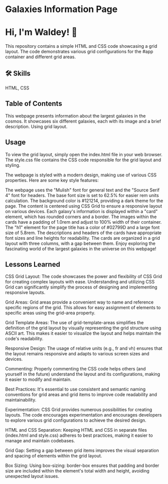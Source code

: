 
# Galaxies Information Page


# Hi, I'm Waldey! 👋

This repository contains a simple HTML and CSS code showcasing a grid layout. The code demonstrates various grid configurations for the #app container and different grid areas.

## 🛠 Skills
HTML, CSS

## Table of Contents
This webpage presents information about the largest galaxies in the cosmos. It showcases six different galaxies, each with its image and a brief description. Using grid layout.

## Usage
To view the grid layout, simply open the index.html file in your web browser. The style.css file contains the CSS code responsible for the grid layout and styling.

The webpage is styled with a modern design, making use of various CSS properties. Here are some key style features:

The webpage uses the "Mulish" font for general text and the "Source Serif 4" font for headers.
The base font size is set to 62.5% for easier rem units calculation.
The background color is #121214, providing a dark theme for the page.
The content is centered using CSS Grid to ensure a responsive layout on various devices.
Each galaxy's information is displayed within a "card" element, which has rounded corners and a border.
The images within the cards have a padding of 1.0rem and adjust to 100% width of their container.
The "h1" element for the page title has a color of #02799D and a large font size of 5.8rem.
The descriptions and headers of the cards have appropriate font sizes and line heights for readability.
The cards are organized in a grid layout with three columns, with a gap between them.
Enjoy exploring the fascinating world of the largest galaxies in the universe on this webpage!


## Lessons Learned



CSS Grid Layout: The code showcases the power and flexibility of CSS Grid for creating complex layouts with ease. Understanding and utilizing CSS Grid can significantly simplify the process of designing and implementing responsive layouts.

Grid Areas: Grid areas provide a convenient way to name and reference specific regions of the grid. This allows for easy assignment of elements to specific areas using the grid-area property.

Grid Template Areas: The use of grid-template-areas simplifies the definition of the grid layout by visually representing the grid structure using ASCII art. This makes it easier to visualize the layout and helps maintain the code's readability.

Responsive Design: The usage of relative units (e.g., fr and vh) ensures that the layout remains responsive and adapts to various screen sizes and devices.

Commenting: Properly commenting the CSS code helps others (and yourself in the future) understand the layout and its configurations, making it easier to modify and maintain.

Best Practices: It's essential to use consistent and semantic naming conventions for grid areas and grid items to improve code readability and maintainability.

Experimentation: CSS Grid provides numerous possibilities for creating layouts. The code encourages experimentation and encourages developers to explore various grid configurations to achieve the desired design.

HTML and CSS Separation: Keeping HTML and CSS in separate files (index.html and style.css) adheres to best practices, making it easier to manage and maintain codebases.

Grid Gap: Setting a gap between grid items improves the visual separation and spacing of elements within the grid layout.

Box Sizing: Using box-sizing: border-box ensures that padding and border size are included within the element's total width and height, avoiding unexpected layout issues.






